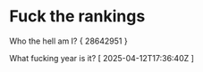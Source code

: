 # Fuck the rankings

Who the hell am I?
{ 28642951 }

What fucking year is it?
[ 2025-04-12T17:36:40Z ]
